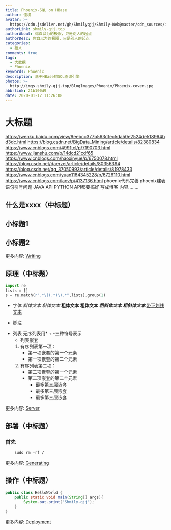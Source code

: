 ```yaml
---
title: Phoenix-SQL on HBase
author: 佳境
avatar: >-
  https://cdn.jsdelivr.net/gh/Shmilyqjj/Shmily-Web@master/cdn_sources/img/custom/avatar.jpg
authorLink: shmily-qjj.top
authorAbout: 你自以为的极限，只是别人的起点
authorDesc: 你自以为的极限，只是别人的起点
categories:
  - 技术
comments: true
tags:
  - 大数据
  - Phoenix
keywords: Phoenix
description: 基于HBase的SQL查询引擎
photos: >-
  http://imgs.shmily-qjj.top/BlogImages/Phoenix/Phoenix-cover.jpg
abbrlink: 21b100d9
date: 2020-01-12 11:26:08
---
```


# 大标题  
https://wenku.baidu.com/view/9eebcc377b563c1ec5da50e2524de518964bd3dc.html
https://blog.csdn.net/BigData_Mining/article/details/82380834
https://www.cnblogs.com/4991tcl/p/7190703.html
https://www.jianshu.com/p/14dcd21cdf65
https://www.cnblogs.com/haoxinyue/p/6750078.html
https://blog.csdn.net/daerzei/article/details/80356394
https://blog.csdn.net/qq_37050993/article/details/81978433
https://www.cnblogs.com/yuan1164345228/p/6726110.html
https://www.cnblogs.com/laov/p/4137136.html
phoenix代码完善
phoenix建表语句引号问题
JAVA API PYTHON API都要搞好
写成博客
内容........
## 什么是xxxx（中标题）    
## 小标题1  

## 小标题2  


更多内容: [Writing](https://hexo.io/docs/writing.html)

## 原理（中标题） 

``` python
import re
lists = []
s = re.match(r".*\((.*)\).*",lists).group(1)
```
* 字体
*斜体文本*
_斜体文本_
**粗体文本**
__粗体文本__
***粗斜体文本***
___粗斜体文本___
<u>带下划线文本</u>

* 脚注
[^要注明的文本]: xxxxxxxxx

* 列表
无序列表用* + -三种符号表示
    * 列表嵌套
    1. 有序列表第一项：
        - 第一项嵌套的第一个元素
        - 第一项嵌套的第二个元素
    2. 有序列表第二项：
        - 第二项嵌套的第一个元素
        - 第二项嵌套的第二个元素
            * 最多第三层嵌套
            + 最多第三层嵌套
            - 最多第三层嵌套


更多内容: [Server](https://hexo.io/docs/server.html)

## 部署（中标题） 
### 首先
``` shell
    sudo rm -rf /
```

更多内容: [Generating](https://hexo.io/docs/generating.html)

## 操作（中标题） 

``` Java
public class HelloWorld {
    public static void main(String[] args){
        System.out.print("Shmily-qjj");
    }
}
```

更多内容: [Deployment](https://hexo.io/docs/deployment.html)